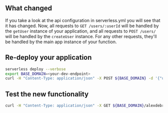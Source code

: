 ## What changed

If you take a look at the api configuration in serverless.yml you will see that it has changed. Now, all requests to `GET /users/:userId` will be handled by the `getUser` instance of your application, and all requests to `POST /users/` will be handled by the `createUser` instance. For any other requests, they'll be handled by the main app instance of your function.

## Re-deploy your application
```bash
serverless deploy --verbose
export BASE_DOMAIN=<your-dev-endpoint>
curl -H "Content-Type: application/json" -X POST ${BASE_DOMAIN} -d '{"userId": "alexdebrie1", "name": "Alex DeBrie"}'
```

## Test the new functionality
```bash
curl -H "Content-Type: application/json" -X GET ${BASE_DOMAIN}/alexdebrie1
```
